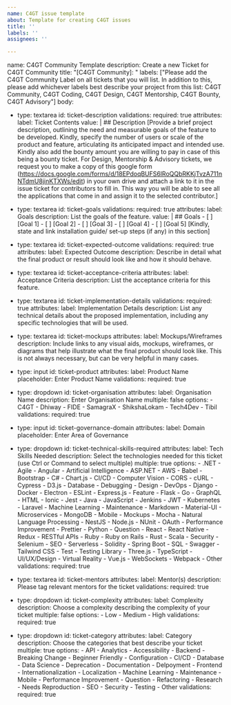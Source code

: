 ```yaml
---
name: C4GT issue template
about: Template for creating C4GT issues
title: ''
labels: ''
assignees: ''

---
```


name: C4GT Community Template
description: Create a new Ticket for C4GT Community
title: "[C4GT Community]: "
labels: ["Please add the C4GT Community Label on all tickets that you will list. In addition to this, please add whichever labels best describe your project from this list: C4GT Community, C4GT Coding, C4GT Design, C4GT Mentorship, C4GT Bounty, C4GT Advisory"]
body:
  - type: textarea
    id: ticket-description
    validations:
      required: true
    attributes:
      label: Ticket Contents
      value: |
        ## Description
        [Provide a brief project description, outlining the need and measurable goals of the feature to be developed. Kindly, specify the number of users or scale of the product and feature, articulating its anticipated impact and intended use. Kindly also add the bounty amount you are willing to pay in case of this being a bounty ticket. For Design, Mentorship & Advisory tickets, we request you to make a copy of this google form (https://docs.google.com/forms/d/18EPdoqBUFS6lRoQQbRKKjTvzA711nNTdmU8jinKTXWs/edit) in your own drive and attach a link to it in the issue ticket for contributors to fill in. This way you will be able to see all the applications that come in and assign it to the selected contributor.]

  - type: textarea
    id: ticket-goals
    validations:
      required: true
    attributes:
      label: Goals
      description: List the goals of the feature.
      value: |
        ## Goals
        - [ ] [Goal 1]
        - [ ] [Goal 2]
        - [ ] [Goal 3]
        - [ ] [Goal 4]
        - [ ] [Goal 5]
        [Kindly, state and link installation guide/ set-up steps (if any) in this section]

  - type: textarea
    id: ticket-expected-outcome
    validations:
      required: true
    attributes:
      label: Expected Outcome
      description: Describe in detail what the final product or result should look like and how it should behave.

  - type: textarea
    id: ticket-acceptance-criteria
    attributes:
      label: Acceptance Criteria
      description: List the acceptance criteria for this feature.

  - type: textarea
    id: ticket-implementation-details
    validations:
      required: true
    attributes:
      label: Implementation Details
      description: List any technical details about the proposed implementation, including any specific technologies that will be used.

  - type: textarea
    id: ticket-mockups
    attributes:
      label: Mockups/Wireframes
      description: Include links to any visual aids, mockups, wireframes, or diagrams that help illustrate what the final product should look like. This is not always necessary, but can be very helpful in many cases.

  - type: input
    id: ticket-product
    attributes:
      label: Product Name
      placeholder: Enter Product Name
    validations:
      required: true

  - type: dropdown
    id: ticket-organisation
    attributes:
      label: Organisation Name
      description: Enter Organisation Name
      multiple: false
      options:
        - C4GT
        - Dhiway
        - FIDE
        - SamagraX
        - ShikshaLokam
        - Tech4Dev
        - Tibil
    validations:
      required: true

  - type: input
    id: ticket-governance-domain
    attributes:
      label: Domain
      placeholder: Enter Area of Governance

  - type: dropdown
    id: ticket-technical-skills-required
    attributes:
      label: Tech Skills Needed
      description: Select the technologies needed for this ticket (use Ctrl or Command to select multiple)
      multiple: true
      options:
        - .NET
        - Agile
        - Angular
        - Artificial Intelligence
        - ASP.NET
        - AWS
        - Babel
        - Bootstrap
        - C#
        - Chart.js
        - CI/CD
        - Computer Vision
        - CORS
        - cURL
        - Cypress
        - D3.js
        - Database
        - Debugging
        - Design
        - DevOps
        - Django
        - Docker
        - Electron
        - ESLint
        - Express.js
        - Feature
        - Flask
        - Go
        - GraphQL
        - HTML
        - Ionic
        - Jest
        - Java
        - JavaScript
        - Jenkins
        - JWT
        - Kubernetes
        - Laravel
        - Machine Learning
        - Maintenance
        - Markdown
        - Material-UI
        - Microservices
        - MongoDB
        - Mobile
        - Mockups
        - Mocha
        - Natural Language Processing
        - NestJS
        - Node.js
        - NUnit
        - OAuth
        - Performance Improvement
        - Prettier
        - Python
        - Question
        - React
        - React Native
        - Redux
        - RESTful APIs
        - Ruby
        - Ruby on Rails
        - Rust
        - Scala
        - Security
        - Selenium
        - SEO
        - Serverless
        - Solidity
        - Spring Boot
        - SQL
        - Swagger
        - Tailwind CSS
        - Test
        - Testing Library
        - Three.js
        - TypeScript
        - UI/UX/Design
        - Virtual Reality
        - Vue.js
        - WebSockets
        - Webpack
        - Other
    validations:
      required: true

  - type: textarea
    id: ticket-mentors
    attributes:
      label: Mentor(s)
      description: Please tag relevant mentors for the ticket
    validations:
      required: true

  - type: dropdown
    id: ticket-complexity
    attributes: 
      label: Complexity
      description: Choose a complexity describing the complexity of your ticket
      multiple: false
      options:
        - Low
        - Medium
        - High
    validations:
      required: true

  - type: dropdown
    id: ticket-category
    attributes: 
      label: Category
      description: Choose the categories that best describe your ticket
      multiple: true
      options:
        - API
        - Analytics
        - Accessibility
        - Backend
        - Breaking Change
        - Beginner Friendly
        - Configuration
        - CI/CD
        - Database
        - Data Science
        - Deprecation
        - Documentation
        - Delpoyment
        - Frontend
        - Internationalization
        - Localization
        - Machine Learning
        - Maintenance
        - Mobile
        - Performance Improvement
        - Question
        - Refactoring
        - Research
        - Needs Reproduction
        - SEO
        - Security
        - Testing
        - Other
    validations:
      required: true
